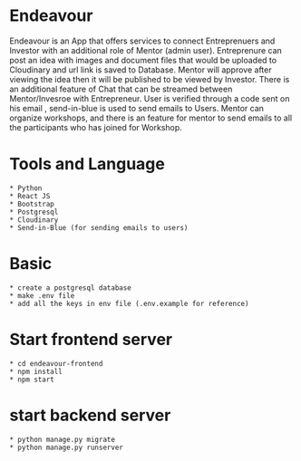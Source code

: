 # Endeavour
Endeavour is an App that offers services to connect Entreprenuers and Investor with an additional role of Mentor (admin user). Entreprenure can post an idea with images and document files that would be uploaded to Cloudinary and url link is saved to Database. Mentor will approve after viewing the idea then it will be published to be viewed by Investor. There is an additional feature of Chat that can be streamed between Mentor/Invesroe with Entrepreneur. User is verified through a code sent on his email , send-in-blue is used to send emails to Users. Mentor can organize workshops, and there is an feature for mentor to send emails to all the participants who has joined for Workshop.


# Tools and Language
```
* Python
* React JS
* Bootstrap
* Postgresql
* Cloudinary
* Send-in-Blue (for sending emails to users)
```
# Basic
```
* create a postgresql database
* make .env file
* add all the keys in env file (.env.example for reference)
```


# Start frontend server
```
* cd endeavour-frontend
* npm install
* npm start
```


# start backend server
```
* python manage.py migrate
* python manage.py runserver
```